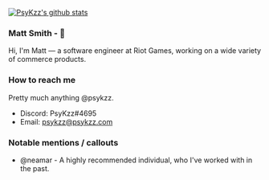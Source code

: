 [![PsyKzz's github stats](https://github-readme-stats.vercel.app/api?username=psykzz&show_icons=true)](https://github.com/anuraghazra/github-readme-stats)

### Matt Smith - 👋
Hi, I'm Matt — a software engineer at Riot Games, working on a wide variety of commerce products.

<!--
### Languages

- Python 
- Node
- React

- Java
- C++
- Golang
-->


### How to reach me

Pretty much anything @psykzz.

- Discord: PsyKzz#4695
- Email: psykzz@psykzz.com


### Notable mentions / callouts

 - @neamar - A highly recommended individual, who I've worked with in the past.
